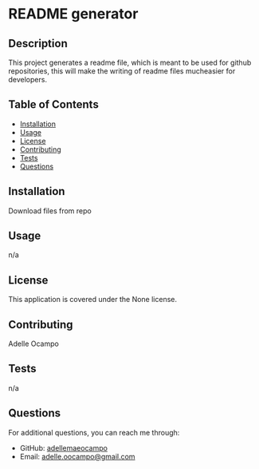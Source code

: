 # README generator
    
## Description
This project generates a readme file, which is meant to be used for github repositories, this will make the writing of readme files mucheasier for developers. 
    
## Table of Contents
- [Installation](#installation)
- [Usage](#usage)
- [License](#license)
- [Contributing](#contributing)
- [Tests](#tests)
- [Questions](#questions)
    
## Installation
Download files from repo
    
## Usage
n/a
    
## License
This application is covered under the None license.
    
## Contributing
Adelle Ocampo
    
## Tests
n/a
    
## Questions
For additional questions, you can reach me through:
- GitHub: [adellemaeocampo](https://github.com/adellemaeocampo)
- Email: adelle.oocampo@gmail.com
